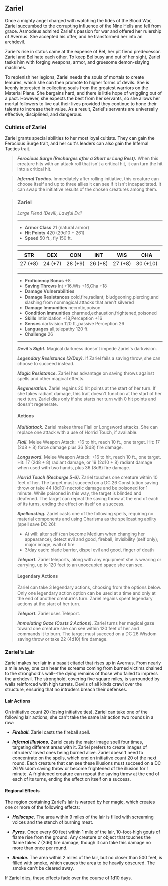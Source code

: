 ## Zariel
Once a mighty angel charged with watching the tides of the Blood War, Zariel succumbed to the corrupting influence of the Nine Hells and fell from grace. Asmodeus admired Zariel's passion for war and offered her rulership of Avernus. She accepted his offer, and he transformed her into an archdevil.

Zariel's rise in status came at the expense of Bel, her pit fiend predecessor. Zariel and Bel hate each other. To keep Bel busy and out of her sight, Zariel tasks him with forging weapons, armor, and gruesome demon-slaying machines.

To replenish her legions, Zariel needs the souls of mortals to create lemures, which she can then promote to higher forms of devils. She is keenly interested in collecting souls from the greatest warriors on the Material Plane. She bargains hard, and there is little hope of wriggling out of a pact. However, she expects the best from her servants, so she allows her mortal followers to live out their lives provided they continue to hone their talents to increase their value. As a result, Zariel's servants are universally effective, disciplined, and dangerous.

### Cultists of Zariel
Zariel grants special abilities to her most loyal cultists. They can gain the Ferocious Surge trait, and her cult's leaders can also gain the Infernal Tactics trait.

> ***Ferocious Surge (Recharges after a Short or Long Rest).*** When this creature hits with an attack roll that isn't a critical hit, it can turn the hit into a critical hit.

> ***Infernal Tactics.*** Immediately after rolling initiative, this creature can choose itself and up to three allies it can see if it isn't incapacitated. It can swap the initiative results of the chosen creatures among them.

>### Zariel
>*Large Fiend (Devil), Lawful Evil*
>___
>- **Armor Class** 21 (natural armor)
>- **Hit Points** 420 (29d10 + 261)
>- **Speed** 50 ft., fly 150 ft.
>___
>|**STR**|**DEX**|**CON**|**INT**|**WIS**|**CHA**|
>|:---:|:---:|:---:|:---:|:---:|:---:|
>|27 (+8)|24 (+7)|28 (+9)|26 (+8)|27 (+8)|30 (+10)|
>
>___
>- **Proficiency Bonus** +8
>- **Saving Throws** Int +16,Wis +16,Cha +18
>- **Damage Vulnerabilities** 
>- **Damage Resistances** cold,fire,radiant; bludgeoning,piercing,and slashing from nonmagical attacks that aren't silvered
>- **Damage Immunities** necrotic,poison
>- **Condition Immunities** charmed,exhaustion,frightened,poisoned
>- **Skills** Intimidation +18,Perception +16
>- **Senses** darkvision 120 ft.,passive Perception 26
>- **Languages** all,telepathy 120 ft.
>- **Challenge** 26
>___
>***Devil's Sight.*** Magical darkness doesn't impede Zariel's darkvision.
>
>***Legendary Resistance (3/Day).*** If Zariel fails a saving throw, she can choose to succeed instead.
>
>***Magic Resistance.*** Zariel has advantage on saving throws against spells and other magical effects.
>
>***Regeneration.*** Zariel regains 20 hit points at the start of her turn. If she takes radiant damage, this trait doesn't function at the start of her next turn. Zariel dies only if she starts her turn with 0 hit points and doesn't regenerate.
>
>#### Actions
>***Multiattack.*** Zariel makes three Flail or Longsword attacks. She can replace one attack with a use of Horrid Touch, if available.
>
>***Flail.*** Melee Weapon Attack: +16 to hit, reach 10 ft., one target. Hit: 17 (2d8 + 8) force damage plus 36 (8d8) fire damage.
>
>***Longsword.*** Melee Weapon Attack: +16 to hit, reach 10 ft., one target. Hit: 17 (2d8 + 8) radiant damage, or 19 (2d10 + 8) radiant damage when used with two hands, plus 36 (8d8) fire damage.
>
>***Horrid Touch (Recharge 5-6).*** Zariel touches one creature within 10 feet of her. The target must succeed on a DC 26 Constitution saving throw or take 44 (8d10) necrotic damage and be poisoned for 1 minute. While poisoned in this way, the target is blinded and deafened. The target can repeat the saving throw at the end of each of its turns, ending the effect on itself on a success.
>
>***Spellcasting.*** Zariel casts one of the following spells, requiring no material components and using Charisma as the spellcasting ability (spell save DC 26):
>* At will: alter self (can become Medium when changing her appearance), detect evil and good, fireball, invisibility (self only), major image, wall of fire
>* 3/day each: blade barrier, dispel evil and good, finger of death
>
>***Teleport.*** Zariel teleports, along with any equipment she is wearing or carrying, up to 120 feet to an unoccupied space she can see.
>
>#### Legendary Actions
>Zariel can take 3 legendary actions, choosing from the options below. Only one legendary action option can be used at a time and only at the end of another creature's turn. Zariel regains spent legendary actions at the start of her turn.
>
>***Teleport.*** Zariel uses Teleport.
>
>***Immolating Gaze (Costs 2 Actions).*** Zariel turns her magical gaze toward one creature she can see within 120 feet of her and commands it to burn. The target must succeed on a DC 26 Wisdom saving throw or take 22 (4d10) fire damage.
>

### Zariel's Lair
Zariel makes her lair in a basalt citadel that rises up in Avernus. From nearly a mile away, one can hear the screams coming from burned victims chained to the stronghold's wall--the dying remains of those who failed to impress the archdevil. The stronghold, covering five square miles, is surrounded by walls reinforced with high turrets. Devils of all kinds crawl over the structure, ensuring that no intruders breach their defenses.

#### Lair Actions
On initiative count 20 (losing initiative ties), Zariel can take one of the following lair actions; she can't take the same lair action two rounds in a row:

* ***Fireball.*** Zariel casts the fireball spell.

* ***Infernal Illusions.*** Zariel casts the major image spell four times, targeting different areas with it. Zariel prefers to create images of intruders' loved ones being burned alive. Zariel doesn't need to concentrate on the spells, which end on initiative count 20 of the next round. Each creature that can see these illusions must succeed on a DC 26 Wisdom saving throw or become frightened of the illusion for 1 minute. A frightened creature can repeat the saving throw at the end of each of its turns, ending the effect on itself on a success.

#### Regional Effects
The region containing Zariel's lair is warped by her magic, which creates one or more of the following effects:

* ***Hellscape.*** The area within 9 miles of the lair is filled with screaming voices and the stench of burning meat.

* ***Pyres.*** Once every 60 feet within 1 mile of the lair, 10-foot-high gouts of flame rise from the ground. Any creature or object that touches the flame takes 7 (2d6) fire damage, though it can take this damage no more than once per round.

* ***Smoke.*** The area within 2 miles of the lair, but no closer than 500 feet, is filled with smoke, which causes the area to be heavily obscured. The smoke can't be cleared away.

If Zariel dies, these effects fade over the course of 1d10 days.


